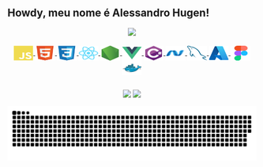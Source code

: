 ##                                                          Howdy, meu nome é Alessandro Hugen!
 <div align="center">
  <a href="https://github.com/alehugen">
<!--   <img height="180em" src="https://github-readme-stats.vercel.app/api?username=alehugen&show_icons=true&theme=dracula&include_all_commits=true&count_private=true"/> -->
  <img height="180em" src="https://github-readme-stats.vercel.app/api/top-langs/?username=alehugen&layout=compact&langs_count=7&theme=dracula"/>
</div>
<div style="display: inline_block" align="center"><br>
  <img align="center" alt="ale-Js" height="30" width="40" src="https://raw.githubusercontent.com/devicons/devicon/master/icons/javascript/javascript-plain.svg">
  <img align="center" alt="ale-HTML" height="30" width="40" src="https://raw.githubusercontent.com/devicons/devicon/master/icons/html5/html5-original.svg">
  <img align="center" alt="ale-CSS" height="30" width="40" src="https://raw.githubusercontent.com/devicons/devicon/master/icons/css3/css3-original.svg">
  <img align="center" alt="ale-React" height="30" width="40" src="https://raw.githubusercontent.com/devicons/devicon/master/icons/react/react-original.svg">
  <img align="center" alt="ale-React" height="30" width="40" src="https://raw.githubusercontent.com/devicons/devicon/master/icons/nodejs/nodejs-original.svg">
  <img align="center" alt="ale-React" height="30" width="40" src="https://raw.githubusercontent.com/devicons/devicon/master/icons/vuejs/vuejs-original.svg">
  <img align="center" alt="ale-React" height="30" width="40" src="https://raw.githubusercontent.com/devicons/devicon/master/icons/csharp/csharp-original.svg">
  <img align="center" alt="ale-React" height="30" width="40" src="https://raw.githubusercontent.com/devicons/devicon/master/icons/dot-net/dot-net-original.svg">
  <img align="center" alt="ale-React" height="30" width="40" src="https://raw.githubusercontent.com/devicons/devicon/master/icons/mysql/mysql-original.svg">
  <img align="center" alt="ale-React" height="30" width="40" src="https://raw.githubusercontent.com/devicons/devicon/master/icons/azure/azure-original.svg">
  <img align="center" alt="ale-React" height="30" width="40" src="https://raw.githubusercontent.com/devicons/devicon/master/icons/figma/figma-original.svg">
  <img align="center" alt="ale-Docker" height="30" width="40" src="https://raw.githubusercontent.com/devicons/devicon/1119b9f84c0290e0f0b38982099a2bd027a48bf1/icons/docker/docker-original.svg">
</div>
  
  ##
 
<div align="center"> 
  <a href = "mailto:alessandrohugen@gmail.com"><img src="https://img.shields.io/badge/-Gmail-%23333?style=for-the-badge&logo=gmail&logoColor=white" target="_blank"></a>
  <a href="https://www.linkedin.com/in/alehugen/" target="_blank"><img src="https://img.shields.io/badge/-LinkedIn-%230077B5?style=for-the-badge&logo=linkedin&logoColor=white" target="_blank"></a> 
 
  ![Snake animation](https://github.com/alehugen/alehugen/blob/output/github-contribution-grid-snake.svg)
 
</div>
